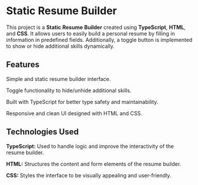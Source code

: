 # Static Resume Builder
This project is a **Static** **Resume** **Builder** created using **TypeScript**, **HTML**, and **CSS**. It allows users to easily build a personal resume by filling in information in predefined fields. Additionally, a toggle button is implemented to show or hide additional skills dynamically.

## Features

Simple and static resume builder interface.

Toggle functionality to hide/unhide additional skills.

Built with TypeScript for better type safety and maintainability.

Responsive and clean UI designed with HTML and CSS.

## Technologies Used
**TypeScript:** Used to handle logic and improve the interactivity of the resume builder.

**HTML:** Structures the content and form elements of the resume builder.

**CSS:** Styles the interface to be visually appealing and user-friendly.
